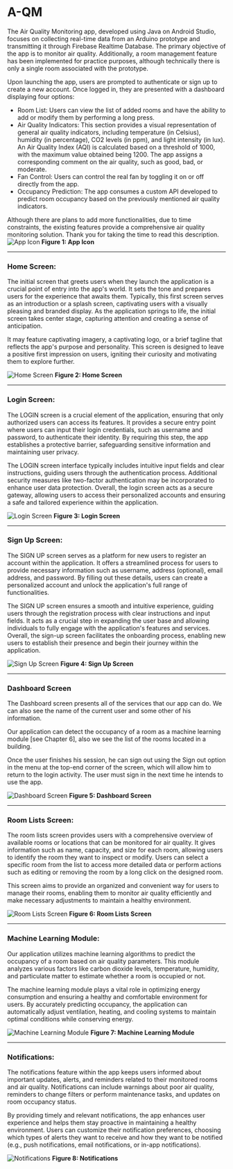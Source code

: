 # A-QM

The Air Quality Monitoring app, developed using Java on Android Studio, focuses on collecting real-time data from an Arduino prototype and transmitting it through Firebase Realtime Database. The primary objective of the app is to monitor air quality. Additionally, a room management feature has been implemented for practice purposes, although technically there is only a single room associated with the prototype.

Upon launching the app, users are prompted to authenticate or sign up to create a new account. Once logged in, they are presented with a dashboard displaying four options:

- Room List: Users can view the list of added rooms and have the ability to add or modify them by performing a long press.
- Air Quality Indicators: This section provides a visual representation of general air quality indicators, including temperature (in Celsius), humidity (in percentage), CO2 levels (in ppm), and light intensity (in lux). An Air Quality Index (AQI) is calculated based on a threshold of 1000, with the maximum value obtained being 1200. The app assigns a corresponding comment on the air quality, such as good, bad, or moderate.
- Fan Control: Users can control the real fan by toggling it on or off directly from the app.
- Occupancy Prediction: The app consumes a custom API developed to predict room occupancy based on the previously mentioned air quality indicators.

Although there are plans to add more functionalities, due to time constraints, the existing features provide a comprehensive air quality monitoring solution. Thank you for taking the time to read this description.
![App Icon](screenshots/appico.png)
**Figure 1: App Icon**

---

### Home Screen: 
The initial screen that greets users when they launch the application is a crucial point of entry into the app's world. It sets the tone and prepares users for the experience that awaits them. Typically, this first screen serves as an introduction or a splash screen, captivating users with a visually pleasing and branded display.
As the application springs to life, the initial screen takes center stage, capturing attention and creating a sense of anticipation. 

It may feature captivating imagery, a captivating logo, or a brief tagline that reflects the app's purpose and personality. This screen is designed to leave a positive first impression on users, igniting their curiosity and motivating them to explore further.

![Home Screen](screenshots/homescreen+.png)
**Figure 2: Home Screen**

---

### Login Screen: 
The LOGIN screen is a crucial element of the application, ensuring that only authorized users can access its features. It provides a secure entry point where users can input their login credentials, such as username and password, to authenticate their identity. By requiring this step, the app establishes a protective barrier, safeguarding sensitive information and maintaining user privacy. 

The LOGIN screen interface typically includes intuitive input fields and clear instructions, guiding users through the authentication process. Additional security measures like two-factor authentication may be incorporated to enhance user data protection. Overall, the login screen acts as a secure gateway, allowing users to access their personalized accounts and ensuring a safe and tailored experience within the application.

![Login Screen](screenshots/logi.png)
**Figure 3: Login Screen**

---

### Sign Up Screen: 
The SIGN UP screen serves as a platform for new users to register an account within the application. It offers a streamlined process for users to provide necessary information such as username, address (optional), email address, and password. By filling out these details, users can create a personalized account and unlock the application's full range of functionalities. 

The SIGN UP screen ensures a smooth and intuitive experience, guiding users through the registration process with clear instructions and input fields. It acts as a crucial step in expanding the user base and allowing individuals to fully engage with the application's features and services. Overall, the sign-up screen facilitates the onboarding process, enabling new users to establish their presence and begin their journey within the application.

![Sign Up Screen](screenshots/signup.png)
**Figure 4: Sign Up Screen**

---

### Dashboard Screen
The Dashboard screen presents all of the services that our app can do. We can also see the name of the current user and some other of his information.

Our application can detect the occupancy of a room as a machine learning module [see Chapter 6], also we see the list of the rooms located in a building.

Once the user finishes his session, he can sign out using the Sign out option in the menu at the top-end corner of the screen, which will allow him to return to the login activity. The user must sign in the next time he intends to use the app.

![Dashboard Screen](screenshots/dashboard+.png)
**Figure 5: Dashboard Screen**

---

### Room Lists Screen: 
The room lists screen provides users with a comprehensive overview of available rooms or locations that can be monitored for air quality. It gives information such as name, capacity, and size for each room, allowing users to identify the room they want to inspect or modify. Users can select a specific room from the list to access more detailed data or perform actions such as editing or removing the room by a long click on the designed room. 

This screen aims to provide an organized and convenient way for users to manage their rooms, enabling them to monitor air quality efficiently and make necessary adjustments to maintain a healthy environment.

![Room Lists Screen](screenshots/roomlists+.png)
**Figure 6: Room Lists Screen**

---

### Machine Learning Module:
Our application utilizes machine learning algorithms to predict the occupancy of a room based on air quality parameters. This module analyzes various factors like carbon dioxide levels, temperature, humidity, and particulate matter to estimate whether a room is occupied or not. 

The machine learning module plays a vital role in optimizing energy consumption and ensuring a healthy and comfortable environment for users. By accurately predicting occupancy, the application can automatically adjust ventilation, heating, and cooling systems to maintain optimal conditions while conserving energy.

![Machine Learning Module](screenshots/machinelearning+.png)
**Figure 7: Machine Learning Module**

---

### Notifications:
The notifications feature within the app keeps users informed about important updates, alerts, and reminders related to their monitored rooms and air quality. Notifications can include warnings about poor air quality, reminders to change filters or perform maintenance tasks, and updates on room occupancy status.

By providing timely and relevant notifications, the app enhances user experience and helps them stay proactive in maintaining a healthy environment. Users can customize their notification preferences, choosing which types of alerts they want to receive and how they want to be notified (e.g., push notifications, email notifications, or in-app notifications).

![Notifications](screenshots/notifications.png)
**Figure 8: Notifications**
